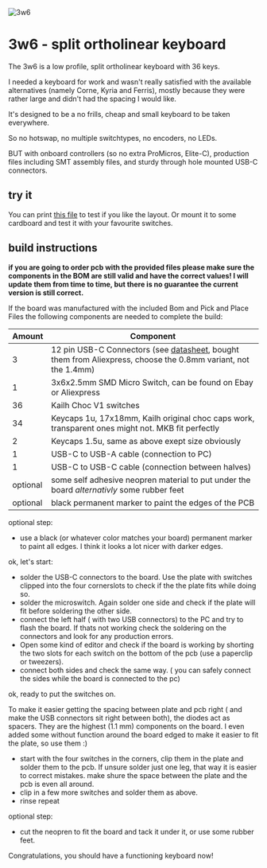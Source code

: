 ![3w6](https://raw.githubusercontent.com/weteor/3W6/main/board.jpg)

# 3w6 - split ortholinear keyboard

The 3w6 is a low profile, split ortholinear keyboard with 36 keys.

I needed a keyboard for work and wasn't really satisfied with the available alternatives (namely Corne, Kyria and Ferris), mostly because they were rather large and didn't had the spacing I would like.

It's designed to be a no frills, cheap and small keyboard to be taken everywhere.

So no hotswap, no multiple switchtypes, no encoders, no LEDs.

BUT with onboard controllers (so no extra ProMicros, Elite-C), production files including SMT assembly files, and sturdy through hole mounted USB-C connectors.

## try it
You can print [this file](https://raw.githubusercontent.com/weteor/3W6/main/plate_outline.pdf) to test if you like the layout. Or mount it to some cardboard and test it with your favourite switches.

## build instructions

**if you are going to order pcb with the provided files please make sure the components in the BOM are still valid and have the correct values! I will update them from time to time, but there is no guarantee the current version is still correct.**

If the board was manufactured with the included Bom and Pick and Place Files the following components are needed to complete the build:

Amount | Component
-------|----------
3        | 12 pin USB-C Connectors (see [datasheet](https://github.com/weteor/3W6/blob/main/dev/docs/USBC_12pin_DataSheet.png), bought them from Aliexpress, choose the 0.8mm variant, not the 1.4mm)
1        | 3x6x2.5mm SMD Micro Switch, can be found on Ebay or Aliexpress
36       | Kailh Choc V1 switches
34       | Keycaps 1u, 17x18mm, Kailh original choc caps work, transparent ones might not. MKB fit perfectly
2        | Keycaps 1.5u, same as above exept size obviously
1        | USB-C to USB-A cable (connection to PC)
1        | USB-C to USB-C cable (connection between halves)
optional | some self adhesive neopren material to put under the board *alternativly* some rubber feet
optional | black permanent marker to paint the edges of the PCB

optional step:
- use a black (or whatever color matches your board) permanent marker to paint all edges. I think it looks a lot nicer with darker edges.

ok, let's start:
- solder the USB-C connectors to the board. Use the plate with switches clipped into the four cornerslots to check if the the plate fits while doing so. 
- solder the microswitch. Again solder one side and check if the plate will fit before soldering the other side.
- connect the left half ( with two USB connectors) to the PC and try to flash the board. If thats not working check the soldering on the connectors and look for any production errors. 
- Open some kind of editor and check if the board is working by shorting the two slots for each switch on the bottom of the pcb (use a paperclip or tweezers). 
- connect both sides and check the same way. ( you can safely connect the sides while the board is connected to the pc)

ok, ready to put the switches on.

To make it easier getting the spacing between plate and pcb right ( and make the USB connectors sit right between both), the diodes act as spacers. They are the highest (1.1 mm) components on the board. I even added some without function around the board edged to make it easier to fit the plate, so use them :)

- start with the four switches in the corners, clip them in the plate and solder them to the pcb. If unsure solder just one leg, that way it is easier to correct mistakes. make shure the space between the plate and the pcb is even all around.
- clip in a few more switches and solder them as above.
- rinse repeat

optional step:
- cut the neopren to fit the board and tack it under it, or use some rubber feet. 

Congratulations, you should have a functioning keyboard now!


